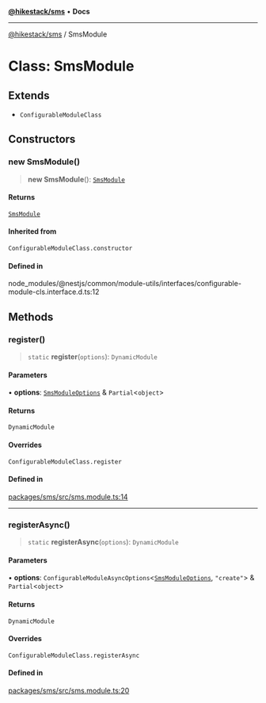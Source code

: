 [**@hikestack/sms**](/official/reference/sms/index.md) • **Docs**

***

[@hikestack/sms](/official/reference/sms/globals.md) / SmsModule

# Class: SmsModule

## Extends

- `ConfigurableModuleClass`

## Constructors

### new SmsModule()

> **new SmsModule**(): [`SmsModule`](/official/reference/sms/classes/SmsModule.md)

#### Returns

[`SmsModule`](/official/reference/sms/classes/SmsModule.md)

#### Inherited from

`ConfigurableModuleClass.constructor`

#### Defined in

node\_modules/@nestjs/common/module-utils/interfaces/configurable-module-cls.interface.d.ts:12

## Methods

### register()

> `static` **register**(`options`): `DynamicModule`

#### Parameters

• **options**: [`SmsModuleOptions`](/official/reference/sms/interfaces/SmsModuleOptions.md) & `Partial`\<`object`\>

#### Returns

`DynamicModule`

#### Overrides

`ConfigurableModuleClass.register`

#### Defined in

[packages/sms/src/sms.module.ts:14](https://github.com/hikestack/hike/blob/5cb68b36190947734eac00838244c1c69929cecf/packages/sms/src/sms.module.ts#L14)

***

### registerAsync()

> `static` **registerAsync**(`options`): `DynamicModule`

#### Parameters

• **options**: `ConfigurableModuleAsyncOptions`\<[`SmsModuleOptions`](/official/reference/sms/interfaces/SmsModuleOptions.md), `"create"`\> & `Partial`\<`object`\>

#### Returns

`DynamicModule`

#### Overrides

`ConfigurableModuleClass.registerAsync`

#### Defined in

[packages/sms/src/sms.module.ts:20](https://github.com/hikestack/hike/blob/5cb68b36190947734eac00838244c1c69929cecf/packages/sms/src/sms.module.ts#L20)
